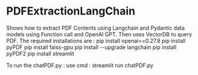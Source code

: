 # PDFExtractionLangChain
Shows how to extract PDF Contents using Langchain and Pydantic data models using Function call and OpenAI GPT. Then uses VectorDB to query PDF.
The required installations are :
pip install openai==0.27.8
pip install pyPDF
pip install faiss-gpu
pip install --upgrade langchain
pip install pyPDF2
pip install streamlit

To run the chatPDF.py : use cmd : streamlit run chatPDF.py
